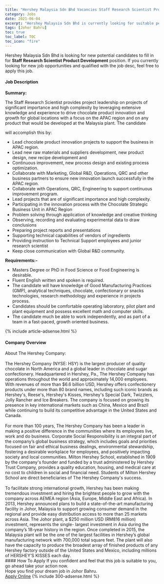 ```yaml
---
title: "Hershey Malaysia Sdn Bhd Vacancies Staff Research Scientist Product Development" 
category: Jobs 
date: 2021-06-04 
excerpt: "Hershey Malaysia Sdn Bhd is currently looking for suitable person to fill in the Staff Research Scientist Product Development which based in Johor Bahru" 
tags: [Johor Bahru] 
toc: true 
toc_label: TOC 
toc_icon: "fire" 
--- 
```


<p>Hershey Malaysia Sdn Bhd is looking for new potential candidates to fill in for <b>Staff Research Scientist Product Development</b> position. If you currently looking for new job opportunities and qualified with the job desc, feel free to apply this job.
</p><div><div><h4>Job Description</h4></div><div><div><span><div><p><strong>Summary:</strong></p><p>The Staff Research Scientist provides project leadership on projects of significant importance and high complexity by leveraging extensive knowledge and experience to drive chocolate product innovation and growth for global locations with a focus on the APAC region and on any product that would be developed at the Malaysia plant. The candidate</p><p>will accomplish this by:</p><ul><li>Lead chocolate product innovation projects to support the business in APAC region.</li><li>Lead new raw materials and suppliers development, new product design, new recipe development and</li><li>Continuous improvement, new process design and existing process optimization.</li><li>Collaborate with Marketing, Global R&amp;D, Operations, QRC and other business partners to ensure new innovation launch successfully in the APAC region.</li><li>Collaborate with Operations, QRC, Engineering to support continuous improvement program.</li><li>Lead projects that are of significant importance and high complexity.</li><li>Participating in the innovation process with the Chocolate Strategic Business Unit in APAC Region</li><li>Problem solving through application of knowledge and creative thinking</li><li>Observing, recording and evaluating experimental data to draw conclusions</li><li>Preparing project reports and presentations</li><li>Supporting technical capabilities of vendors of ingredients</li><li>Providing instruction to Technical Support employees and junior research scientist</li><li>Keep close communication with Global R&amp;D community.</li></ul><p><strong>Requirements:-</strong></p><ul><li>Masters Degree or PhD in Food Science or Food Engineering is desirable.</li><li>Fluent English written and spoken is required.</li><li>The candidate will have knowledge of Good Manufacturing Practices (GMP), analytical techniques, chocolate, confectionary or snacks technologies, research methodology and experience in projects process.</li><li>Candidates should be comfortable operating laboratory, pilot plant and plant equipment and possess excellent math and computer skills.</li><li>The candidate much be able to work independently, and as part of a team in a fast-paced, growth oriented business.</li></ul></div></span></div></div></div> 
{% include article-adsense.html %} 
<div><div><h4>Company Overview</h4></div><div><div><span><div><div>About The Hershey Company:<br>
<br>
The Hershey Company (NYSE: HSY) is the largest producer of quality chocolate in North America and a global leader in chocolate and sugar confectionery. Headquartered in Hershey, Pa., The Hershey Company has operations throughout the world and approximately 14,000 employees.<br>
With revenues of more than $6.6 billion USD, Hershey offers confectionery products under more than 80 brand names, including such iconic brands as Hershey's, Reese's, Hershey's Kisses, Hershey's Special Dark, Twizzlers, Jolly Rancher and Ice Breakers. The company is focused on growing its presence in key international markets such as China, Mexico and Brazil while continuing to build its competitive advantage in the United States and Canada.<br>
&#160;</div>
<div>For more than 100 years, The Hershey Company has been a leader in making a positive difference in the communities where its employees live, work and do business. Corporate Social Responsibility is an integral part of the company&#8217;s global business strategy, which includes goals and priorities focused on fair and ethical business dealings, environmental stewardship, fostering a desirable workplace for employees, and positively impacting society and local communities. Milton Hershey School, established in 1909 by the company's founder and funded by a trust administered by Hershey Trust Company, provides a quality education, housing, and medical care at no cost to children in social and financial need. Students of Milton Hershey School are direct beneficiaries of The Hershey Company's success.<br>
<br>
To facilitate strong international growth, Hershey has been making tremendous investment and hiring the brightest people to grow with the company across AEMEA region (Asia, Europe, Middle East and Africa). In 2013, Hershey announced plans to build a state-of-the-art manufacturing facility in Johor, Malaysia to support growing consumer demand in the regional and provide easy distribution access to more than 25 markets across Asia. The Johor plant, a $250 million USD (RM816 million) investment, represents the single- largest investment in Asia during the company&#8217;s 18-year history in the region. Once completed in 2015, the Malaysia plant will be the one of the largest facilities in Hershey&#8217;s global manufacturing network with 700,000 total square feet. The plant will also have the capacity to produce the broadest array of finished products of any Hershey factory outside of the United States and Mexico, including millions of HERSHEY&#8217;S KISSES each day.</div></div></span></div></div></div> 
#### How To Apply 
If you confident and feel that this job is suitable to you, go ahead take your action now. <br/> 
Hope you find your dream job in Johor Bahru. <br/> 
<a href="https://www.jobstreet.com.my/en/job/staff-research-scientist-product-development-4582729?jobId=jobstreet-my-job-4582729&" class="btn btn--info" target="_blank" rel="nofollow noopenner">Apply Online</a> 
{% include 300-adsense.html %} 